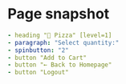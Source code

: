 # Page snapshot

```yaml
- heading "🍕 Pizza" [level=1]
- paragraph: "Select quantity:"
- spinbutton: "2"
- button "Add to Cart"
- button "← Back to Homepage"
- button "Logout"
```